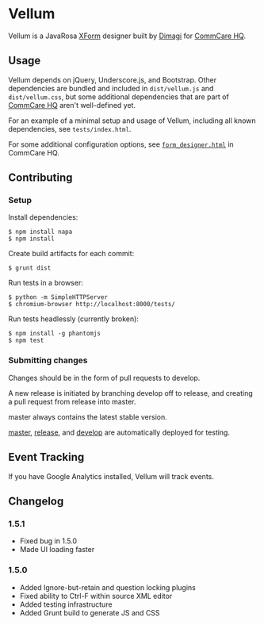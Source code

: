 Vellum
======

Vellum is a JavaRosa [XForm](http://en.wikipedia.org/wiki/XForms) designer built by
[Dimagi][0] for [CommCare HQ][1].

 [0]: http://www.dimagi.com
 [1]: http://www.commcarehq.org


Usage
-----

Vellum depends on jQuery, Underscore.js, and Bootstrap.  Other dependencies are
bundled and included in `dist/vellum.js` and `dist/vellum.css`, but some
additional dependencies that are part of [CommCare
HQ](http://github.com/dimagi/commcare-hq) aren't well-defined yet.

For an example of a minimal setup and usage of Vellum, including all known
dependencies, see `tests/index.html`.

For some additional configuration options, see
[`form_designer.html`](https://github.com/dimagi/commcare-hq/blob/master/corehq/apps/app_manager/templates/app_manager/form_designer.html)
in CommCare HQ.


Contributing
------------

### Setup

Install dependencies:
```
$ npm install napa
$ npm install
```

Create build artifacts for each commit:
```
$ grunt dist
```

Run tests in a browser:
```
$ python -m SimpleHTTPServer
$ chromium-browser http://localhost:8000/tests/
```

Run tests headlessly (currently broken):
```
$ npm install -g phantomjs
$ npm test
```

### Submitting changes

Changes should be in the form of pull requests to develop.

A new release is initiated by branching develop off to release, and creating
a pull request from release into master.

master always contains the latest stable version.

[master](http://vellum-master.herokuapp.com),
[release](http://vellum-release.herokuapp.com), and
[develop](http://vellum-develop.herokuapp.com) are automatically deployed for
testing.


Event Tracking
--------------

If you have Google Analytics installed, Vellum will track events.


Changelog
---------

### 1.5.1

- Fixed bug in 1.5.0
- Made UI loading faster

### 1.5.0

- Added Ignore-but-retain and question locking plugins 
- Fixed ability to Ctrl-F within source XML editor
- Added testing infrastructure
- Added Grunt build to generate JS and CSS
